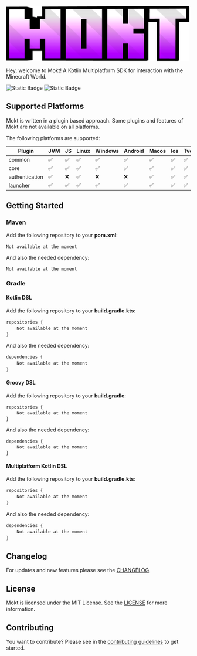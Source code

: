 <img src="assets/mokt_full_alpha.png" alt="Mokt Logo" width="500px" height="150"/>

Hey, welcome to Mokt!
A Kotlin Multiplatform SDK for interaction with the Minecraft World.

![Static Badge](https://img.shields.io/badge/kotlin-redtronics?style=flat&logo=kotlin&labelColor=white&color=purple&link=https%3A%2F%2Fkotlinlang.org%2F)
![Static Badge](https://img.shields.io/badge/MIT-redtronics?style=flat&logoColor=black&label=license&labelColor=white&color=purple&link=https%3A%2F%2Fkotlinlang.org%2F)

## Supported Platforms

Mokt is written in a plugin based approach.
Some plugins and features of Mokt are not available on all platforms.

The following platforms are supported:

| Plugin         | JVM | JS | Linux | Windows | Android | Macos | Ios | Tvos | Watchos |
|----------------|-----|----|-------|---------|---------|-------|-----|------|---------|
| common         | ✅   | ✅  | ✅     | ✅       | ✅       | ✅     | ✅   | ✅    | ✅       |
| core           | ✅   | ✅  | ✅     | ✅       | ✅       | ✅     | ✅   | ✅    | ✅       |
| authentication | ✅   | ❌  | ✅     | ❌       | ❌       | ✅     | ✅   | ✅    | ✅       |
| launcher       | ✅   | ✅  | ✅     | ✅       | ✅       | ✅     | ✅   | ✅    | ✅       |

## Getting Started

### Maven

Add the following repository to your **pom.xml**:

```
Not available at the moment
```

And also the needed dependency:

```
Not available at the moment
```

### Gradle

#### Kotlin DSL

Add the following repository to your **build.gradle.kts**:

```kotlin
repositories {
    Not available at the moment
}
```

And also the needed dependency:

```kotlin
dependencies {
    Not available at the moment
}
```

#### Groovy DSL

Add the following repository to your **build.gradle**:

```
repositories {
    Not available at the moment
}
```

And also the needed dependency:

```
dependencies {
    Not available at the moment
}
```

#### Multiplatform Kotlin DSL

Add the following repository to your **build.gradle.kts**:

```kotlin
repositories {
    Not available at the moment
}
```

And also the needed dependency:

```kotlin
dependencies {
    Not available at the moment
}
```

## Changelog

For updates and new features please see the [CHANGELOG](CHANGELOG.md).

## License

Mokt is licensed under the MIT License. See the [LICENSE](LICENSE) for more information.

## Contributing

You want to contribute? Please see in the [contributing guidelines](CONTRIBUTING.md) to get started.
